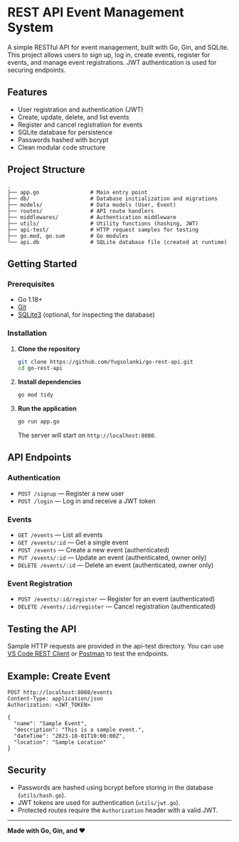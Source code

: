 # REST API Event Management System

A simple RESTful API for event management, built with Go, Gin, and SQLite. This project allows users to sign up, log in, create events, register for events, and manage event registrations. JWT authentication is used for securing endpoints.

## Features

- User registration and authentication (JWT)
- Create, update, delete, and list events
- Register and cancel registration for events
- SQLite database for persistence
- Passwords hashed with bcrypt
- Clean modular code structure

## Project Structure

```
.
├── app.go                # Main entry point
├── db/                   # Database initialization and migrations
├── models/               # Data models (User, Event)
├── routes/               # API route handlers
├── middlewares/          # Authentication middleware
├── utils/                # Utility functions (hashing, JWT)
├── api-test/             # HTTP request samples for testing
├── go.mod, go.sum        # Go modules
└── api.db                # SQLite database file (created at runtime)
```

## Getting Started

### Prerequisites

- Go 1.18+
- [Git](https://git-scm.com/)
- [SQLite3](https://www.sqlite.org/index.html) (optional, for inspecting the database)

### Installation

1. **Clone the repository**
   ```sh
   git clone https://github.com/Yugsolanki/go-rest-api.git
   cd go-rest-api
   ```

2. **Install dependencies**
   ```sh
   go mod tidy
   ```

3. **Run the application**
   ```sh
   go run app.go
   ```
   The server will start on `http://localhost:8080`.

## API Endpoints

### Authentication

- `POST /signup` — Register a new user
- `POST /login` — Log in and receive a JWT token

### Events

- `GET /events` — List all events
- `GET /events/:id` — Get a single event
- `POST /events` — Create a new event (authenticated)
- `PUT /events/:id` — Update an event (authenticated, owner only)
- `DELETE /events/:id` — Delete an event (authenticated, owner only)

### Event Registration

- `POST /events/:id/register` — Register for an event (authenticated)
- `DELETE /events/:id/register` — Cancel registration (authenticated)

## Testing the API

Sample HTTP requests are provided in the api-test directory. You can use [VS Code REST Client](https://marketplace.visualstudio.com/items?itemName=humao.rest-client) or [Postman](https://www.postman.com/) to test the endpoints.

## Example: Create Event

```http
POST http://localhost:8080/events
Content-Type: application/json
Authorization: <JWT_TOKEN>

{
  "name": "Sample Event",
  "description": "This is a sample event.",
  "dateTime": "2023-10-01T10:00:00Z",
  "location": "Sample Location"
}
```

## Security

- Passwords are hashed using bcrypt before storing in the database (`utils/hash.go`).
- JWT tokens are used for authentication (`utils/jwt.go`).
- Protected routes require the `Authorization` header with a valid JWT.

---

**Made with Go, Gin, and ❤️**
